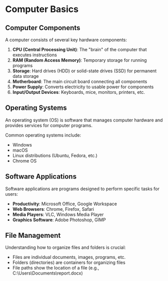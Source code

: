 # Computer Basics

## Computer Components

A computer consists of several key hardware components:

1. **CPU (Central Processing Unit)**: The "brain" of the computer that executes instructions
2. **RAM (Random Access Memory)**: Temporary storage for running programs
3. **Storage**: Hard drives (HDD) or solid-state drives (SSD) for permanent data storage
4. **Motherboard**: The main circuit board connecting all components
5. **Power Supply**: Converts electricity to usable power for components
6. **Input/Output Devices**: Keyboards, mice, monitors, printers, etc.

## Operating Systems

An operating system (OS) is software that manages computer hardware and provides services for computer programs.

Common operating systems include:
- Windows
- macOS
- Linux distributions (Ubuntu, Fedora, etc.)
- Chrome OS

## Software Applications

Software applications are programs designed to perform specific tasks for users:

- **Productivity**: Microsoft Office, Google Workspace
- **Web Browsers**: Chrome, Firefox, Safari
- **Media Players**: VLC, Windows Media Player
- **Graphics Software**: Adobe Photoshop, GIMP

## File Management

Understanding how to organize files and folders is crucial:
- Files are individual documents, images, programs, etc.
- Folders (directories) are containers for organizing files
- File paths show the location of a file (e.g., C:\Users\Documents\report.docx)
